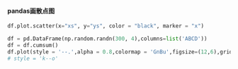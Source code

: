 

#### pandas画散点图
```python
df.plot.scatter(x="xs", y="ys", color = "black", marker = "x")
```

```python
df = pd.DataFrame(np.random.randn(300, 4),columns=list('ABCD'))
df = df.cumsum()
df.plot(style = '--.',alpha = 0.8,colormap = 'GnBu',figsize=(12,6),grid=True)
# style = 'k--o'
```

#### 
```python

```

#### 
```python

```

#### 
```python

```

#### 
```python

```